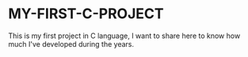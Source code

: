 # MY-FIRST-C-PROJECT
This is my first project in C language, I want to share here to know how much I've developed during the years.
